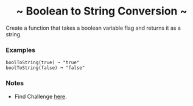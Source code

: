 <h1 align='center'>~ Boolean to String Conversion ~</h1>

<p>Create a function that takes a boolean variable flag and returns it as a string.</p>

<h3>Examples</h3>

```
boolToString(true) ➞ "true"
boolToString(false) ➞ "false"
```

<h3>Notes</h3>
<ul>
  <li>Find Challenge <a href="https://edabit.com/challenge/KSTkFSnaYBJdo6PHx">here</a>.</li>
</ul>